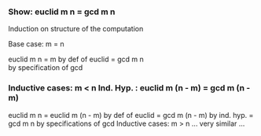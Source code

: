 ### Show: euclid m n = gcd m n

Induction on structure of the computation

Base case: m = n

  euclid m n 
= m
  by def of euclid
= gcd m n           
  by specification of gcd

### Inductive cases: m < n Ind. Hyp. : euclid m (n - m) = gcd m (n - m)

  euclid m n 
= euclid m (n - m)
  by def of euclid
= gcd m (n - m)
  by ind. hyp.
= gcd m n
  by specifications of gcd
Inductive cases: m > n ... very similar ...